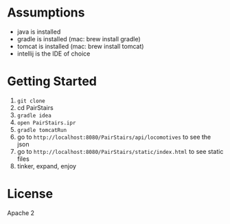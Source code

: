 Assumptions
===========

* java is installed
* gradle is installed (mac: brew install gradle)
* tomcat is installed (mac: brew install tomcat)
* intellij is the IDE of choice

Getting Started
===============
1. `git clone`
2. cd PairStairs
3. `gradle idea`
4. `open PairStairs.ipr`
5. `gradle tomcatRun`
6. go to `http://localhost:8080/PairStairs/api/locomotives` to see the json
7. go to `http://localhost:8080/PairStairs/static/index.html` to see static files
8. tinker, expand, enjoy

License
=======
Apache 2
